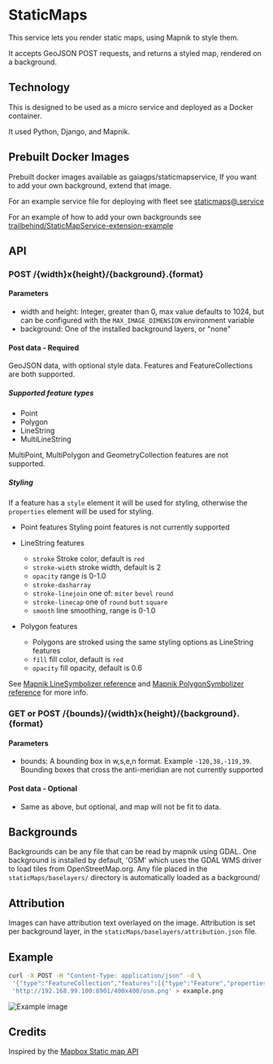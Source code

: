 # StaticMaps

This service lets you render static maps, using Mapnik to style them.

It accepts GeoJSON POST requests, and returns a styled map, rendered on a background.

## Technology

This is designed to be used as a micro service and deployed as a Docker container.

It used Python, Django, and Mapnik.

## Prebuilt Docker Images

Prebuilt docker images available as gaiagps/staticmapservice, If you want to add your own background, extend that image. 

For an example service file for deploying with fleet see [staticmaps@.service](staticmaps@.service)

For an example of how to add your own backgrounds see [trailbehind/StaticMapService-extension-example](https://github.com/trailbehind/StaticMapService-extension-example/)
## API

### POST /{width}x{height}/{background}.{format}
#### Parameters
* width and height: Integer, greater than 0, max value defaults to 1024, but can be configured with the `MAX_IMAGE_DIMENSION` environment variable
* background: One of the installed background layers, or "none"

#### Post data - Required
GeoJSON data, with optional style data. Features and FeatureCollections are both supported.

##### Supported feature types
* Point
* Polygon
* LineString
* MultiLineString

MultiPoint, MultiPolygon and GeometryCollection features are not supported.

##### Styling

If a feature has a `style` element it will be used for styling, otherwise the `properties` element will be used for styling.

* Point features
Styling point features is not currently supported

* LineString features

    * `stroke` Stroke color, default is `red`
    * `stroke-width` stroke width, default is 2
    * `opacity` range is 0-1.0
    * `stroke-dasharray`
    * `stroke-linejoin` one of: `miter` `bevel` `round`
    * `stroke-linecap` one of `round` `butt` `square`
    * `smooth` line smoothing, range is 0-1.0

* Polygon features
    
    *  Polygons are stroked using the same styling options as LineString features
    * `fill` fill color, default is `red`
    * `opacity` fill opacity, default is 0.6

See [Mapnik LineSymbolizer reference](https://github.com/mapnik/mapnik/wiki/LineSymbolizer) and [Mapnik PolygonSymbolizer reference](https://github.com/mapnik/mapnik/wiki/PolygonSymbolizer) for more info.

### GET or POST /{bounds}/{width}x{height}/{background}.{format}
#### Parameters
* bounds: A bounding box in w,s,e,n format. Example `-120,38,-119,39`. Bounding boxes that cross the anti-meridian are not currently supported

#### Post data - Optional
* Same as above, but optional, and map will not be fit to data.

## Backgrounds
Backgrounds can be any file that can be read by mapnik using GDAL. One background is installed by default, 'OSM' which uses the GDAL WMS driver to load tiles from OpenStreetMap.org. Any file placed in the `staticMaps/baselayers/` directory is automatically loaded as a background/

## Attribution
Images can have attribution text overlayed on the image. Attribution is set per background layer, in the `staticMaps/baselayers/attribution.json` file.


## Example 
```bash
curl -X POST -H "Content-Type: application/json" -d \
 '{"type":"FeatureCollection","features":[{"type":"Feature","properties":{"stroke":"#555555","stroke-width":2,"stroke-opacity":1,"fill":"#FED800","fill-opacity":0.5},"geometry":{"type":"Polygon","coordinates":[[[-122.49467253684996,37.77136775748373],[-122.49445796012878,37.771401680390476],[-122.49424338340759,37.77138471893906],[-122.493953704834,37.77131687309448],[-122.49380350112915,37.771189661968144],[-122.49377131462097,37.77101156602359],[-122.49380350112915,37.77079954648267],[-122.49388933181763,37.77067233446632],[-122.49405026435852,37.77057056469566],[-122.49428629875183,37.77054512223112],[-122.49451160430907,37.77062144959851],[-122.49474763870238,37.77079106568839],[-122.49483346939085,37.77102004679258],[-122.4948227405548,37.771223584956566],[-122.49467253684996,37.77136775748373]]]}},{"type":"Feature","properties":{"stroke-dasharray":[3,2]},"geometry":{"type":"LineString","coordinates":[[-122.49451160430907,37.77079954648267],[-122.4944633245468,37.77075290210209],[-122.49439358711244,37.77071473849609],[-122.49429166316986,37.77066809406202],[-122.49417901039122,37.770693536484245],[-122.49406099319457,37.77075714250155],[-122.49400734901428,37.77080378687947]]}},{"type":"Feature","geometry":{"type":"Point","coordinates":[-122.49448478221893,37.77111757556606]}},{"type":"Feature","geometry":{"type":"Point","coordinates":[-122.49414145946501,37.77113029670095]}}]}' \
 'http://192.168.99.100:8901/400x400/osm.png' > example.png
```

![Example image](http://static.gaiagps.com/staticMapsExample1.png)



## Credits

Inspired by the [Mapbox Static map API](https://www.mapbox.com/developers/api/static/)
